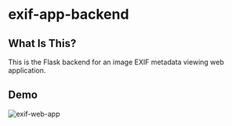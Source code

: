 # exif-app-backend

## What Is This?
This is the Flask backend for an image EXIF metadata viewing web application.

## Demo
![exif-web-app](https://github.com/flavius-t/exif-app-backend/assets/77416463/8f2a1bba-6d36-4352-8a90-9897b9976eb8)
